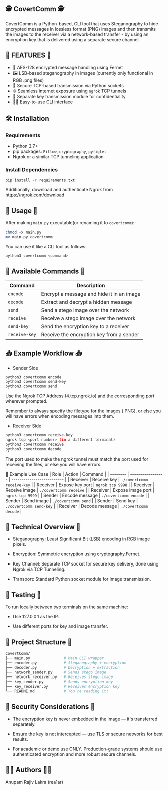 ## 🕵️ CovertComm 🕵️

CovertComm is a Python-based, CLI tool that uses Steganography to hide encrypted messages in lossless format (PNG) images and then transmits the images to the receiver via a network-based transfer - by using an encryption key that is delivered using a separate secure channel.


## 📌 FEATURES 📌

- 🔐 AES-128 encrypted message handling using Fernet
- 🖼️ LSB-based steganography in images (currently only functional in RGB .png files)
- 📡 Secure TCP-based transmission via Python sockets
- 🌐 Seamless internet exposure using `ngrok` TCP tunnels
- 🧾 Separate key transmission module for confidentiality
- 🧑‍💻 Easy-to-use CLI interface

## 🛠️ Installation

### Requirements

- Python 3.7+
- pip packages: `Pillow`, `cryptography`, `pyfiglet`
- Ngrok or a similar TCP tunneling application
### Install Dependencies

```bash
pip install -r requirements.txt
```
Additionally, download and authenticate Ngrok from https://ngrok.com/download

## 🚀 Usage 🚀
After making `main.py` executable(or renaming it to `covertcomm`):-

```bash
chmod +x main.py
mv main.py covertcomm
```
You can use it like a CLI tool as follows:

```bash
python3 covertcomm <command>
```

## 🔧 Available Commands 🔧

| Command       | Description                               |
| ------------- | ----------------------------------------- |
| `encode`      | Encrypt a message and hide it in an image |
| `decode`      | Extract and decrypt a hidden message      |
| `send`        | Send a stego image over the network       |
| `receive`     | Receive a stego image over the network    |
| `send-key`    | Send the encryption key to a receiver     |
| `receive-key` | Receive the encryption key from a sender  |


## 📥 Example Workflow 📥
- Sender Side
```bash
python3 covertcomm encode
python3 covertcomm send-key
python3 covertcomm send
```
Use the Ngrok TCP Address (4.tcp.ngrok.io) and the corresponding port wherever prompted.

Remember to always specify the filetype for the images (.PNG), or else you will have errors when encoding messages into them.
- Receiver Side
```bash
python3 covertcomm receive-key
ngrok tcp <port number> (in a different terminal)
python3 covertcomm receive
python3 covertcomm decode
```
The port used to make the ngrok tunnel must match the port used for receiving the files, or else you will have errors.

🧠 Example Use Case
| Role     | Action            | Command                    |
| -------- | ----------------- | -------------------------- |
| Receiver | Receive key       | `./covertcomm receive-key` |
| Receiver | Expose key port   | `ngrok tcp 9998`           |
| Receiver | Receive image     | `./covertcomm receive`     |
| Receiver | Expose image port | `ngrok tcp 9999`           |
| Sender   | Encode message    | `./covertcomm encode`      |
| Sender   | Send image        | `./covertcomm send`        |
| Sender   | Send key          | `./covertcomm send-key`    |
| Receiver | Decode message    | `./covertcomm decode`      |


## 🧠 Technical Overview 🧠
- Steganography: Least Significant Bit (LSB) encoding in RGB image pixels.

- Encryption: Symmetric encryption using cryptography.Fernet.

- Key Channel: Separate TCP socket for secure key delivery, done using Ngrok via TCP Tunneling.

- Transport: Standard Python socket module for image transmission.

## 🧪 Testing 🧪
To run locally between two terminals on the same machine:

- Use 127.0.0.1 as the IP.

- Use different ports for key and image transfer.

## 📁 Project Structure 📁
```graphql
CovertComm/
├── main.py               # Main CLI wrapper
├── encoder.py            # Steganography + encryption
├── decoder.py            # Decryption + extraction
├── network_sender.py     # Sends stego image
├── network_receiver.py   # Receives stego image
├── key_sender.py         # Sends encryption key
├── key_receiver.py       # Receives encryption key
└── README.md             # You're reading it!
```

## 🔐 Security Considerations 🔐
- The encryption key is never embedded in the image — it's transferred separately.

- Ensure the key is not intercepted — use TLS or secure networks for best results.

- For academic or demo use ONLY. Production-grade systems should use authenticated encryption and more robust secure channels.

## 🧑‍💻 Authors 🧑‍💻
Anupam Rajiv Lakra (rea1ar)
